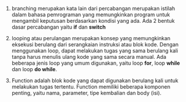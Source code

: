 1. branching merupakan kata lain dari percabangan merupakan istilah dalam bahasa pemrograman yang memungkinkan program untuk mengambil keputusan berdasarkan kondisi yang ada. Ada 2 bentuk dasar percabangan yaitu **if** dan **switch**

2. looping atau perulangan merupakan konsep yang memungkinkan eksekusi berulang dari serangkaian instruksi atau blok kode. Dengan menggunakan loop, dapat melakukan tugas yang sama berulang kali tanpa harus menulis ulang kode yang sama secara manual. Ada beberapa jenis loop yang umum digunakan, yaitu loop **for**, loop **while** dan loop **do while**.

3. Function adalah blok kode yang dapat digunakan berulang kali untuk melakukan tugas tertentu. Function memiliki beberapa komponen penting, yaitu nama, parameter, tipe kembalian dan body (isi).
